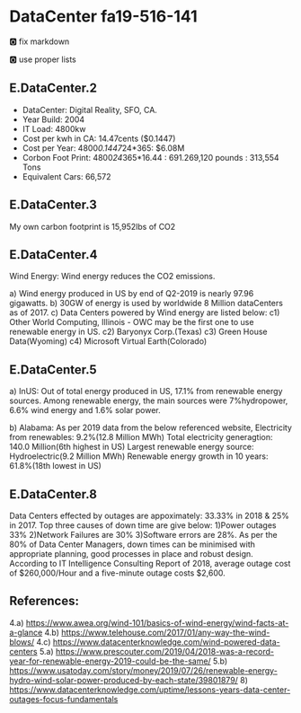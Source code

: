 # DataCenter fa19-516-141

:o2: fix markdown

:o2: use proper lists

## E.DataCenter.2

* DataCenter: Digital Reality, SFO, CA.
* Year Build: 2004
* IT Load: 4800kw
* Cost per kwh in CA: 14.47cents ($0.1447)
* Cost per Year: 4800*0.1447*24*365: $6.08M
* Corbon Foot Print: 4800*24*365*16.44 : 691.269,120 pounds : 313,554 Tons
* Equivalent Cars: 66,572

## E.DataCenter.3

My own carbon footprint is 15,952lbs of CO2

## E.DataCenter.4

Wind Energy: Wind energy reduces the CO2 emissions.

a) Wind energy produced in US by end of Q2-2019 is nearly 97.96 gigawatts.
b) 30GW of energy is used by worldwide 8 Million dataCenters as of 2017.
c) Data Centers powered by Wind energy are listed below:
c1) Other World Computing, Illinois - OWC may be the first one to use 
renewable energy in US.
c2) Baryonyx Corp.(Texas)
c3) Green House Data(Wyoming)
c4) Microsoft Virtual Earth(Colorado)

## E.DataCenter.5

a) InUS:
Out of total energy produced in US, 17.1% from renewable energy sources.
Among renewable energy, the main sources were 7%hydropower, 6.6% wind
energy and 1.6% solar power.

b) Alabama: As per 2019 data from the below referenced website,
Electricity from renewables: 9.2%(12.8 Million MWh)
Total electricity generagtion: 140.0 Million(6th highest in US)
Largest renewable energy source: Hydroelectric(9.2 Million MWh)
Renewable energy growth in 10 years: 61.8%(18th lowest in US)

## E.DataCenter.8

Data Centers effected by outages are appoximately: 33.33% in 2018 & 
25% in 2017.
Top three causes of down time are give below:
1)Power outages 33%
2)Network Failures are 30%
3)Software errors are 28%.
As per the 80% of Data Center Managers, down times can be minimised with
appropriate planning, good processes in place and robust design.
According to IT Intelligence Consulting Report of 2018, average outage cost
of $260,000/Hour and a five-minute outage costs $2,600.

## References:

4.a) <https://www.awea.org/wind-101/basics-of-wind-energy/wind-facts-at-a-glance>
4.b) <https://www.telehouse.com/2017/01/any-way-the-wind-blows/>
4.c) <https://www.datacenterknowledge.com/wind-powered-data-centers>
5.a) <https://www.prescouter.com/2019/04/2018-was-a-record-year-for-renewable-energy-2019-could-be-the-same/>
5.b) <https://www.usatoday.com/story/money/2019/07/26/renewable-energy-hydro-wind-solar-power-produced-by-each-state/39801879/>
8) <https://www.datacenterknowledge.com/uptime/lessons-years-data-center-outages-focus-fundamentals>
